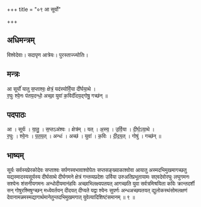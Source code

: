 +++
title = "०९ आ सूर्यो"

+++
## अधिमन्त्रम्
विश्वेदेवाः। सदापृण आत्रेयः। पुरस्ताज्ज्योतिः।

## मन्त्रः
आ सूर्यो॑ यातु स॒प्ताश्वः॒ क्षेत्रं॒ यद॑स्योर्वि॒या दी॑र्घया॒थे ।  
र॒घुः श्ये॒नः प॑तय॒दन्धो॒ अच्छा॒ युवा॑ क॒विर्दी॑दय॒द्गोषु॒ गच्छ॑न् ॥

## पदपाठः
आ । सूर्यः॑ । या॒तु॒ । स॒प्तऽअ॑श्वः । क्षेत्र॑म् । यत् । अ॒स्य॒ । उ॒र्वि॒या । दी॒र्घ॒ऽया॒थे ।  
र॒घुः । श्ये॒नः । प॒त॒य॒त् । अन्धः॑ । अच्छ॑ । युवा॑ । क॒विः । दी॒द॒य॒त् । गोषु॑ । गच्छ॑न् ॥

## भाष्यम्
सूर्यः सर्वस्यप्रेरकोदेवः सप्ताश्वः सर्पणस्वभावाश्वोपेतः सप्तसङ्ख्याकाश्वोवा आयातु अस्मदभिमुखमागच्छतु यद्यस्मादस्यसूर्यस्य दीर्घसाथे दीर्घगमने क्षेत्रं गन्तव्यप्रदेशः उर्विया उरुअतिप्रभूतायामः सएवदेवोरघुः लघुगमनः सश्येनः शंसनीयगमनः अन्धोदीयमानंहविः अच्छाभिलक्ष्यपतयत् आगच्छति युवा सर्वत्रमिश्रयिता कविः क्रान्तदर्शी सन् गोषुरश्मिषुग्च्छन् मध्येवर्तयन् दीदयत् दीप्यते यद्वा श्येनः सुपर्णः अन्धअच्छपतयत् द्युलोकस्थंसोमलक्षणं देवानामन्नमस्मद्यागार्थमानेतुन्तदभिमुखमगात् युवेत्यादिशिष्टंसमानम् ॥ ९ ॥